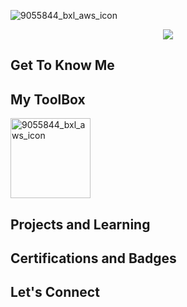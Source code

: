 ![9055844_bxl_aws_icon](https://github.com/user-attachments/assets/59f94352-32a5-4972-ad7a-d0f0b96dc968)<p align="center">
  <img src="https://capsule-render.vercel.app/api?type=waving&color=auto&height=100&section=header&text=Hi%20there!%20👋%20I'm%20Janet&fontSize=40&fontAlignY=35&animation=FadeIn"/>
</p>



## Get To Know Me


## My ToolBox
<img width="128" height="128" alt="9055844_bxl_aws_icon" src="https://github.com/user-attachments/assets/379b0577-5248-41a4-a55c-8f8e6ddc26be"/>



## Projects and Learning

## Certifications and Badges


## Let's Connect
